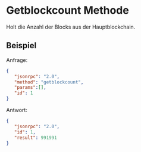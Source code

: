 # Getblockcount Methode

Holt die Anzahl der Blocks aus der Hauptblockchain.

## Beispiel

Anfrage:

```json
{
   "jsonrpc": "2.0",
   "method": "getblockcount",
   "params":[],
   "id": 1
}
```

Antwort:

```json
{
   "jsonrpc": "2.0",
   "id": 1,
   "result": 991991
}
```